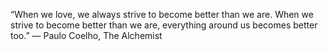 
“When we love, we always strive to become better than we are. When we strive to become better than we are, everything around us becomes better too.” 
― Paulo Coelho, The Alchemist

